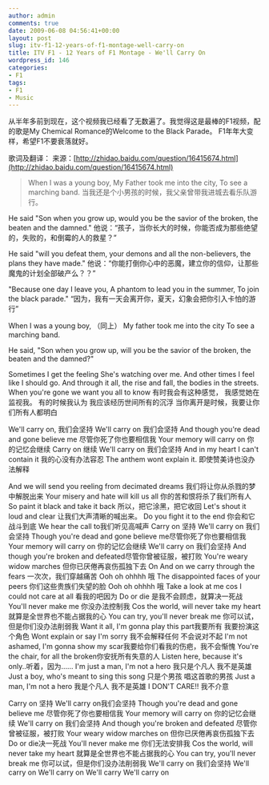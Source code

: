 ```yaml
---
author: admin
comments: true
date: 2009-06-08 04:56:41+00:00
layout: post
slug: itv-f1-12-years-of-f1-montage-well-carry-on
title: ITV F1 - 12 Years of F1 Montage - We'll Carry On
wordpress_id: 146
categories:
- F1
tags:
- F1
- Music
---
```




从半年多前到现在，这个视频我已经看了无数遍了。我觉得这是最棒的F1视频，配的歌是My Chemical Romance的Welcome to the Black Parade。
F1年年大变样，希望F1不要衰落就好。

歌词及翻译：
来源：[http://zhidao.baidu.com/question/16415674.html](http://zhidao.baidu.com/question/16415674.html)


> When I was a young boy, 
My Father took me into the city, 
To see a marching band. 
当我还是个小男孩的时候，我父亲曾带我进城去看乐队游行。

He said "Son when you grow up, would you be the savior of the broken, the beaten and the damned." 
他说：“孩子，当你长大的时候，你能否成为那些绝望的，失败的，和倒霉的人的救星？”

He said "will you defeat them, your demons and all the non-believers, the plans they have made." 
他说：“你能打倒你心中的恶魔，建立你的信仰，让那些魔鬼的计划全部破产么？？”

"Because one day I leave you, 
A phantom to lead you in the summer, 
To join the black parade." 
“因为，我有一天会离开你，夏天，幻象会把你引入卡怕的游行”

When I was a young boy, （同上）
My father took me into the city 
To see a marching band. 

He said, "Son when you grow up, will you be the savior of the broken, the beaten and the damned?" 

Sometimes I get the feeling 
She's watching over me. 
And other times I feel like I should go. 
And through it all, the rise and fall, the bodies in the streets. 
When you're gone we want you all to know 
有时我会有这种感觉，
我感觉她在监视我。
有的时候我认为
我应该经历世间所有的沉浮
当你离开是时候，我要让你们所有人都明白

We'll carry on, 我们会坚持
We'll carry on 我们会坚持
And though you're dead and gone believe me 尽管你死了你也要相信我
Your memory will carry on 你的记忆会继续
Carry on 继续 
We'll carry on 我们会坚持
And in my heart I can't contain it 我的心没有办法容忍
The anthem wont explain it. 即使赞美诗也没办法解释

And we will send you reeling from decimated dreams 我们将让你从杀戮的梦中解脱出来
Your misery and hate will kill us all 你的苦和恨将杀了我们所有人
So paint it black and take it back 所以，把它涂黑，把它收回
Let's shout it loud and clear 让我们大声清晰的喊出来。
Do you fight it to the end 你会和它战斗到底
We hear the call to我们听见高喊声 
Carry on 坚持
We'll carry on 我们会坚持
Though you're dead and gone believe me尽管你死了你也要相信我 
Your memory will carry on 你的记忆会继续
We'll carry on 我们会坚持
And though you're broken and defeated尽管你曾被征服，被打败
You're weary widow marches 但你已厌倦再哀伤孤独下去
On 
And on we carry through the fears 一次次，我们穿越痛苦
Ooh oh ohhhh 哦
The disappointed faces of your peers 你们这些贵族们失望的脸
Ooh oh ohhhh 哦
Take a look at me cos I could not care at all 看我的吧因为
Do or die 是我不会顾虑，就算决一死战
You'll never make me 你没办法控制我
Cos the world, will never take my heart 就算是全世界也不能占据我的心
You can try, you'll never break me 你可以试，但是你们没办法削弱我
Want it all, I'm gonna play this part我要所有 我要扮演这个角色 
Wont explain or say I'm sorry 我不会解释任何 不会说对不起
I'm not ashamed, I'm gonna show my scar我要给你们看我的伤疤，我不会惭愧 
You're the chair, for all the broken你安抚所有失意的人 
Listen here, because it's only..听着，因为…… 
I'm just a man, I'm not a hero 我只是个凡人 我不是英雄
Just a boy, who's meant to sing this song 只是个男孩 唱这首歌的男孩
Just a man, I'm not a hero 我是个凡人 我不是英雄
I DON'T CARE!! 我不介意

Carry on 坚持
We'll carry on我们会坚持 
Though you're dead and gone believe me 尽管你死了你也要相信我
Your memory will carry on 你的记忆会继续
We'll carry on 我们会坚持
And though you're broken and defeated 尽管你曾被征服，被打败
Your weary widow marches on 但你已厌倦再哀伤孤独下去
Do or die决一死战 
You'll never make me 你们无法安排我
Cos the world, will never take my heart  就算是全世界也不能占据我的心
You can try, you'll never break me 你可以试，但是你们没办法削弱我
We'll carry on 我们会坚持
We'll carry on 
We'll carry on 
We'll carry 
We'll carry on 




